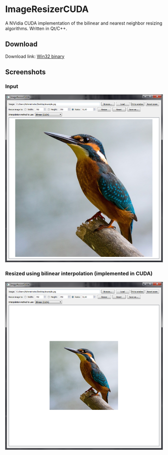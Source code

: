# ImageResizerCUDA
A NVidia CUDA implementation of the bilinear and nearest neighbor resizing algorithms. Written in Qt/C++.

## Download
Download link: [Win32 binary](https://github.com/Extender/ImageResizerCUDA/raw/master/bin/imageresizercuda-v1.0-bin-win32.zip)

## Screenshots

### Input
![Screenshot of input](ScreenshotInput.png)

### Resized using bilinear interpolation (implemented in CUDA)
![Screenshot of resized image using bilinear interpolation](ScreenshotResizedBilinearCUDA.png)
